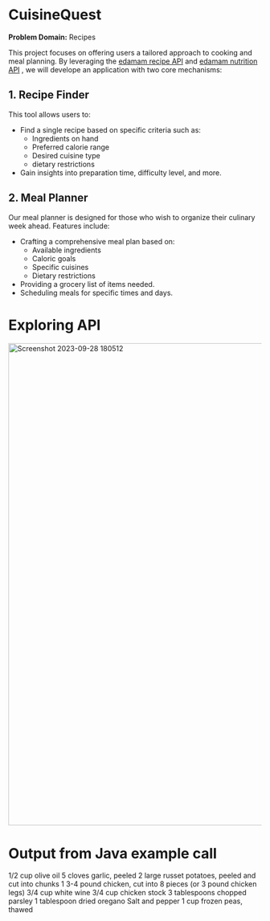 # CuisineQuest

**Problem Domain:** Recipes

This project focuses on offering users a tailored approach to cooking and meal planning. By leveraging the [edamam recipe API](https://developer.edamam.com/edamam-docs-recipe-api) and [edamam nutrition API](https://developer.edamam.com/edamam-docs-nutrition-api )
, we will develope an application with two core mechanisms:

## 1. Recipe Finder

This tool allows users to:
- Find a single recipe based on specific criteria such as:
  - Ingredients on hand
  - Preferred calorie range
  - Desired cuisine type
  - dietary restrictions
- Gain insights into preparation time, difficulty level, and more.

## 2. Meal Planner

Our meal planner is designed for those who wish to organize their culinary week ahead. Features include:
- Crafting a comprehensive meal plan based on:
  - Available ingredients
  - Caloric goals
  - Specific cuisines
  - Dietary restrictions
- Providing a grocery list of items needed.
- Scheduling meals for specific times and days.
# Exploring API
<img width="960" alt="Screenshot 2023-09-28 180512" src="https://github.com/Amaan-N-K/CuisineQuest/assets/113640712/84467900-d07c-4012-b1ef-446887e1fe57">

# Output from Java example call

1/2 cup olive oil
5 cloves garlic, peeled
2 large russet potatoes, peeled and cut into chunks
1 3-4 pound chicken, cut into 8 pieces (or 3 pound chicken legs)
3/4 cup white wine
3/4 cup chicken stock
3 tablespoons chopped parsley
1 tablespoon dried oregano
Salt and pepper
1 cup frozen peas, thawed


